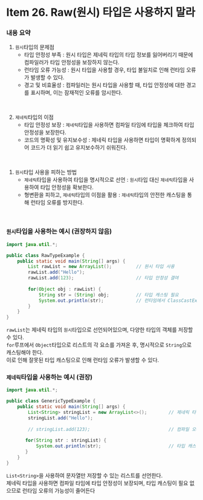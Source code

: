 # Item 26. Raw(원시) 타입은 사용하지 말라

### 내용 요약 <br>
1. `원시`타입의 문제점
    - 타입 안정성 부족 : 원시 타입은 제네릭 타입의 타입 정보를 잃어버리기 때문에 컴파일러가 타입 안정성을 보장하지 않는다.
    - 런타임 오류 가능성 : 원시 타입을 사용할 경우, 타입 불일치로 인해 런타임 오류가 발생할 수 있다.
    - 경고 및 비효율성 : 컴파일러는 원시 타입을 사용할 때, 타입 안정성에 대한 경고를 표시하며, 이는 잠재적인 오류를 암시한다.
   
<br>


2. `제네릭`타입의 이점
   - 타입 안정성 보장 : `제네릭`타입을 사용하면 컴파일 타임에 타입을 체크하여 타입 안정성을 보장한다.
   - 코드의 명확성 및 유지보수성 : 제네릭 타입을 사용하면 타입이 명확하게 정의되어 코드가 더 읽기 쉽고 유지보수하기 쉬워진다.


<br>

1. `원시`타입 사용을 피하는 방법
   - `제네릭`타입을 사용하여 타입을 명시적으로 선언 : `원시`타입 대신 `제네릭`타입을 사용하여 타입 안정성을 확보한다.
   - 형변환을 피하고, `제네릭`타입의 이점을 활용 : `제네릭`타입의 안전한 캐스팅을 통해 런타임 오류를 방지한다.


<br>


### `원시`타입을 사용하는 예시 (권장하지 않음)
```java
import java.util.*;

public class RawTypeExample {
    public static void main(String[] args) {
        List rawList = new ArrayList();         // 원시 타입 사용
        rawList.add("Hello");
        rawList.add(123);                       // 타입 안정성 결여
       
        for(Object obj : rawList) {
            String str = (String) obj;          // 타입 캐스팅 필요
            System.out.println(str);            // 런타임에서 ClassCastException 발생 가능
        }
    }
}
```
`rawList`는 제네릭 타입의 `원시`타입으로 선언되어있으며, 다양한 타입의 객체를 저장할 수 있다.<br>
`for`루프에서 `Object`타입으로 리스트의 각 요소를 가져온 후, 명시적으로 `String`으로 캐스팅해야 한다. <br>
이로 인해 잘못된 타입 캐스팅으로 인해 런타임 오류가 발생할 수 있다. <br>

### `제네릭`타입을 사용하는 예시 (권장)
```java
import java.util.*;

public class GenericTypeExample {
    public static void main(String[] args) {
        List<String> stringList = new ArrayList<>();        // 제네릭 타입 사용
        stringList.add("Hello");
        
        // stringList.add(123);                             // 컴파일 오류 발생 -> 타입 안정성 보장
       
       for(String str : stringList) {
           System.out.println(str);                         // 타입 캐스팅 필요 없음
       }
    }
}
```
`List<String>`을 사용하여 문자열만 저장할 수 있는 리스트를 선언한다. <br>
제네릭 타입을 사용하면 컴파일 타임에 타입 안정성이 보장되며, 타입 캐스팅이 필요 없으므로 런타임 오류의 가능성이 줄어든다 <br>

